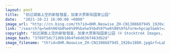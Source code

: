 ```yaml
---
layout: post
title:  "划过湖面上空的新智彗星，加拿大贾斯珀国家公园"
date:   "2021-10-21 16:00:00 +0800"
image_url: "http://cn.bing.com/th?id=OHR.Neowise_ZH-CN1308687945_1920x1080.jpg&rf=LaDigue_1920x1080.jpg&pid=hp"
link: "/search?q=%e6%96%b0%e6%99%ba%e5%bd%97%e6%98%9f&form=hpcapt&mkt=zh-cn"
copyright: "划过湖面上空的新智彗星，加拿大贾斯珀国家公园 (© Stocktrek Images, Inc./Alamy)"
image_hash: "3769f5dc71d0b10b4fe6d636f463db2d"
image_filename: "th?id=OHR.Neowise_ZH-CN1308687945_1920x1080.jpg&rf=LaDigue_1920x1080.jpg&pid=hp"
---
```

